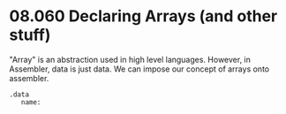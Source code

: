 # 08.060 Declaring Arrays (and other stuff)

"Array" is an abstraction used in high level languages. However, in Assembler, data is just data. We can impose our concept of arrays onto assembler.

```
.data
   name:
```
